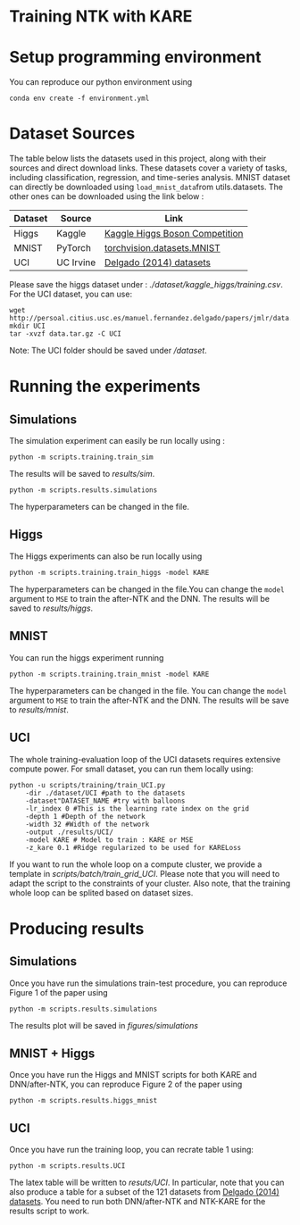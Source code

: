 # Training NTK with KARE

# Setup programming environment

You can reproduce our python environment using 

```
conda env create -f environment.yml
```


# Dataset Sources

The table below lists the datasets used in this project, along with their sources and direct download links. These datasets cover a variety of tasks, including classification, regression, and time-series analysis. MNIST dataset can directly be downloaded using ```load_mnist_data```from utils.datasets. The other ones can be downloaded using the link below :

| Dataset            | Source      | Link                                                                                          |
|--------------------|-------------|----------------------------------------------------------------------------------------------|
| Higgs              | Kaggle      | [Kaggle Higgs Boson Competition](https://www.kaggle.com/competitions/higgs-boson/data)        |
| MNIST              | PyTorch     | [torchvision.datasets.MNIST](https://pytorch.org/vision/main/_modules/torchvision/datasets/mnist.html#MNIST) |
| UCI                | UC Irvine   | [Delgado (2014) datasets](http://persoal.citius.usc.es/manuel.fernandez.delgado/papers/jmlr)  |

Please save the higgs dataset under : *./dataset/kaggle_higgs/training.csv*. For the UCI dataset, you can use:

```
wget http://persoal.citius.usc.es/manuel.fernandez.delgado/papers/jmlr/data.tar.gz
mkdir UCI
tar -xvzf data.tar.gz -C UCI
```

Note: The UCI folder should be saved under */dataset*.

# Running the experiments

## Simulations
The simulation experiment can easily be run locally using :

```
python -m scripts.training.train_sim
```

The results will be saved to *results/sim*.

```
python -m scripts.results.simulations
```

The hyperparameters can be changed in the file.

## Higgs
The Higgs experiments can also be run locally using

```
python -m scripts.training.train_higgs -model KARE
```

The hyperparameters can be changed in the file.You can change the ```model``` argument to ```MSE``` to train the after-NTK and the DNN. The results will be saved to *results/higgs*.

## MNIST
You can run the higgs experiment running 

```
python -m scripts.training.train_mnist -model KARE
```

The hyperparameters can be changed in the file. You can change the ```model``` argument to ```MSE``` to train the after-NTK and the DNN. The results will be save to *results/mnist*.

## UCI 
The whole training-evaluation loop of the UCI datasets requires extensive compute power. For small dataset, you can run them locally using:

```
python -u scripts/training/train_UCI.py
    -dir ./dataset/UCI #path to the datasets
    -dataset"DATASET_NAME #try with balloons
    -lr_index 0 #This is the learning rate index on the grid
    -depth 1 #Depth of the network
    -width 32 #Width of the network
    -output ./results/UCI/
    -model KARE # Model to train : KARE or MSE
    -z_kare 0.1 #Ridge regularized to be used for KARELoss
```

If you want to run the whole loop on a compute cluster, we provide a template in *scripts/batch/train_grid_UCI*. Please note that you will need to adapt the script to the constraints of your cluster. Also note, that the training whole loop can be splited based on dataset sizes.

# Producing results
## Simulations

Once you have run the simulations train-test procedure, you can reproduce Figure 1 of the paper using 

```
python -m scripts.results.simulations
```

The results plot will be saved in *figures/simulations*

## MNIST + Higgs
Once you have run the Higgs and MNIST scripts for both KARE and DNN/after-NTK, you can reproduce Figure 2 of the paper using

```
python -m scripts.results.higgs_mnist
```

## UCI

Once you have run the training loop, you can recrate table 1 using:

```
python -m scripts.results.UCI
```

The latex table will be written to *resuts/UCI*. In particular, note that you can also produce a table for a subset of the 121 datasets from [Delgado (2014) datasets](http://persoal.citius.usc.es/manuel.fernandez.delgado/papers/jmlr). You need to run both DNN/after-NTK and NTK-KARE for the results script to work.
